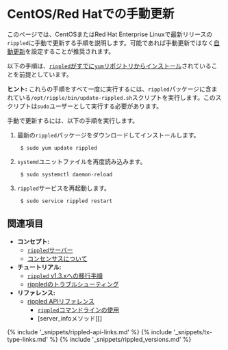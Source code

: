 # CentOS/Red Hatでの手動更新

このページでは、CentOSまたはRed Hat Enterprise Linuxで最新リリースの`rippled`に手動で更新する手順を説明します。可能であれば手動更新ではなく[自動更新](update-rippled-automatically-on-linux.html)を設定することが推奨されます。

以下の手順は、[`rippled`がすでに`yum`リポジトリからインストール](install-rippled-on-centos-rhel-with-yum.html)されていることを前提としています。

**ヒント:** これらの手順をすべて一度に実行するには、`rippled`パッケージに含まれている`/opt/ripple/bin/update-rippled.sh`スクリプトを実行します。このスクリプトは`sudo`ユーザーとして実行する必要があります。

手動で更新するには、以下の手順を実行します。

1. 最新の`rippled`パッケージをダウンロードしてインストールします。
   
        $ sudo yum update rippled

2. `systemd`ユニットファイルを再度読み込みます。
   
        $ sudo systemctl daemon-reload

3. `rippled`サービスを再起動します。
   
        $ sudo service rippled restart


## 関連項目

- **コンセプト:**
    - [`rippled`サーバー](the-rippled-server.html)
    - [コンセンサスについて](intro-to-consensus.html)
- **チュートリアル:**
    - [`rippled` v1.3.xへの移行手順](rippled-1-3-migration-instructions.html) <!-- Note: remove when versions older than v1.3 are basically extinct -->
    - [rippledのトラブルシューティング](troubleshoot-the-rippled-server.html)
- **リファレンス:**
    - [rippled APIリファレンス](rippled-api.html)
      - [`rippled`コマンドラインの使用](commandline-usage.html)
      - [server_infoメソッド][]


<!--{# common link defs #}-->
{% include '_snippets/rippled-api-links.md' %}
{% include '_snippets/tx-type-links.md' %}
{% include '_snippets/rippled_versions.md' %}
